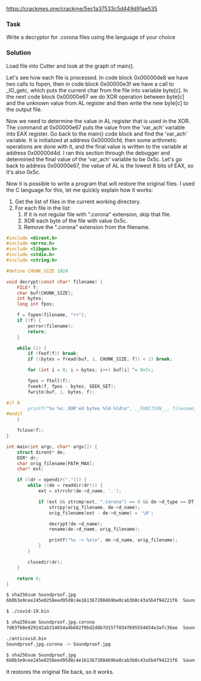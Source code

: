 https://crackmes.one/crackme/5ec1a37533c5d449d91ae535

### Task

Write a decryptor for .corona files using the language of your choice

### Solution

Load file into Cutter and look at the graph of main().

Let's see how each file is processed. In code block 0x00000de8 we have two calls to fopen, then in code block 0x00000e3f we have a call to _IO_getc, which puts the current char from the file into variable byte[c]. In the next code block 0x00000e67 we do XOR operation between byte[c] and the unknown value from AL register and then write the new byte[c] to the output file.

Now we need to determine the value in AL register that is used in the XOR. The command at 0x00000e67 puts the value from the 'var_ach' variable into EAX register. Go back to the main() code block and find the 'var_ach' variable. It is initialized at address 0x00000cfd, then some arithmetic operations are done with it, and the final value is written to the variable at address 0x00000d4d. I ran this section through the debugger and determined the final value of the 'var_ach' variable to be 0x5c. Let's go back to address 0x00000e67, the value of AL is the lowest 8 bits of EAX, so it's also 0x5c.

Now it is possible to write a program that will restore the original files. I used the C language for this, let me quickly explain how it works:

1. Get the list of files in the current working directory.
2. For each file in the list:
    1. If it is not regular file with ".corona" extension, skip that file.
    2. XOR each byte of the file with value 0x5c.
    3. Remove the ".corona" extension from the filename.

```c
#include <dirent.h>
#include <errno.h>
#include <libgen.h>
#include <stdio.h>
#include <string.h>

#define CHUNK_SIZE 1024

void decrypt(const char* filename) {
    FILE* f;
    char buf[CHUNK_SIZE];
    int bytes;
    long int fpos;

    f = fopen(filename, "r+");
    if (!f) {
        perror(filename);
        return;
    }

    while (1) {
        if (feof(f)) break;
        if ((bytes = fread(buf, 1, CHUNK_SIZE, f)) < 1) break;

        for (int i = 0; i < bytes; i++) buf[i] ^= 0x5c;

        fpos = ftell(f);
        fseek(f, fpos - bytes, SEEK_SET);
        fwrite(buf, 1, bytes, f);

#if 0
        printf("%s %s: XOR'ed bytes %ld-%ld\n", __FUNCTION__, filename, fpos - bytes, fpos);
#endif
    }

    fclose(f);
}

int main(int argc, char* argv[]) {
    struct dirent* de;
    DIR* dr;
    char orig_filename[PATH_MAX];
    char* ext;

    if ((dr = opendir("."))) {
        while ((de = readdir(dr))) {
            ext = strrchr(de->d_name, '.');

            if (ext && strcmp(ext, ".corona") == 0 && de->d_type == DT_REG) {
                strcpy(orig_filename, de->d_name);
                orig_filename[ext - de->d_name] = '\0';

                decrypt(de->d_name);
                rename(de->d_name, orig_filename);

                printf("%s -> %s\n", de->d_name, orig_filename);
            }
        }

        closedir(dr);
    }

    return 0;
}
```

```bash
$ sha256sum Soundproof.jpg
6b0b3e9cee245e0258eed95d8c4e1613672084b9be0cab3b0c43a5b4f94221f6  Soundproof.jpg

$ ./covid-19.bin

$ sha256sum Soundproof.jpg.corona
7d03f68e929142ab314654a4b682f0bd2d8b7d15ff034f695554654e3afc36ae  Soundproof.jpg.corona

./anticovid.bin
Soundproof.jpg.corona -> Soundproof.jpg

$ sha256sum Soundproof.jpg
6b0b3e9cee245e0258eed95d8c4e1613672084b9be0cab3b0c43a5b4f94221f6  Soundproof.jpg
```

It restores the original file back, so it works.
